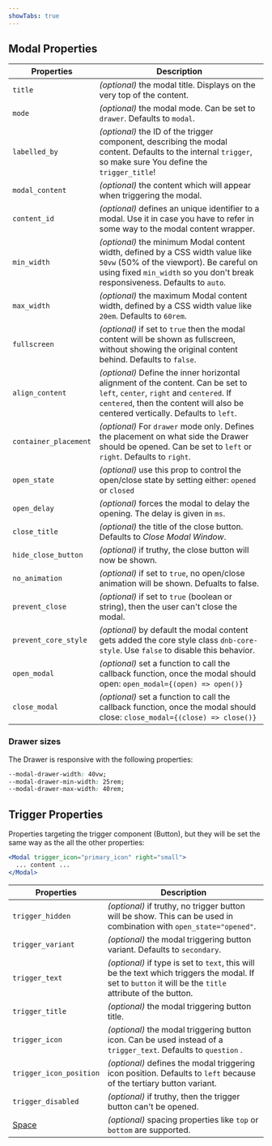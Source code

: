 ```yaml
---
showTabs: true
---
```


## Modal Properties

| Properties            | Description                                                                                                                                                                                                      |
| --------------------- | ---------------------------------------------------------------------------------------------------------------------------------------------------------------------------------------------------------------- |
| `title`               | _(optional)_ the modal title. Displays on the very top of the content.                                                                                                                                           |
| `mode`                | _(optional)_ the modal mode. Can be set to `drawer`. Defaults to `modal`.                                                                                                                                        |
| `labelled_by`         | _(optional)_ the ID of the trigger component, describing the modal content. Defaults to the internal `trigger`, so make sure You define the `trigger_title`!                                                     |
| `modal_content`       | _(optional)_ the content which will appear when triggering the modal.                                                                                                                                            |
| `content_id`          | _(optional)_ defines an unique identifier to a modal. Use it in case you have to refer in some way to the modal content wrapper.                                                                                 |
| `min_width`           | _(optional)_ the minimum Modal content width, defined by a CSS width value like `50vw` (50% of the viewport). Be careful on using fixed `min_width` so you don't break responsiveness. Defaults to `auto`.       |
| `max_width`           | _(optional)_ the maximum Modal content width, defined by a CSS width value like `20em`. Defaults to `60rem`.                                                                                                     |
| `fullscreen`          | _(optional)_ if set to `true` then the modal content will be shown as fullscreen, without showing the original content behind. Defaults to `false`.                                                              |
| `align_content`       | _(optional)_ Define the inner horizontal alignment of the content. Can be set to `left`, `center`, `right` and `centered`. If `centered`, then the content will also be centered vertically. Defaults to `left`. |
| `container_placement` | _(optional)_ For `drawer` mode only. Defines the placement on what side the Drawer should be opened. Can be set to `left` or `right`. Defaults to `right`.                                                       |
| `open_state`          | _(optional)_ use this prop to control the open/close state by setting either: `opened` or `closed`                                                                                                               |
| `open_delay`          | _(optional)_ forces the modal to delay the opening. The delay is given in `ms`.                                                                                                                                  |
| `close_title`         | _(optional)_ the title of the close button. Defaults to _Close Modal Window_.                                                                                                                                    |
| `hide_close_button`   | _(optional)_ if truthy, the close button will now be shown.                                                                                                                                                      |
| `no_animation`        | _(optional)_ if set to `true`, no open/close animation will be shown. Defualts to false.                                                                                                                         |
| `prevent_close`       | _(optional)_ if set to `true` (boolean or string), then the user can't close the modal.                                                                                                                          |
| `prevent_core_style`  | _(optional)_ by default the modal content gets added the core style class `dnb-core-style`. Use `false` to disable this behavior.                                                                                |
| `open_modal`          | _(optional)_ set a function to call the callback function, once the modal should open: `open_modal={(open) => open()}`                                                                                           |
| `close_modal`         | _(optional)_ set a function to call the callback function, once the modal should close: `close_modal={(close) => close()}`                                                                                       |

### Drawer sizes

The Drawer is responsive with the following properties:

```css
--modal-drawer-width: 40vw;
--modal-drawer-min-width: 25rem;
--modal-drawer-max-width: 40rem;
```

## Trigger Properties

Properties targeting the trigger component (Button), but they will be set the same way as the all the other properties:

```jsx
<Modal trigger_icon="primary_icon" right="small">
  ... content ...
</Modal>
```

| Properties                                  | Description                                                                                                                                               |
| ------------------------------------------- | --------------------------------------------------------------------------------------------------------------------------------------------------------- |
| `trigger_hidden`                            | _(optional)_ if truthy, no trigger button will be show. This can be used in combination with `open_state="opened"`.                                       |
| `trigger_variant`                           | _(optional)_ the modal triggering button variant. Defaults to `secondary`.                                                                                |
| `trigger_text`                              | _(optional)_ if type is set to `text`, this will be the text which triggers the modal. If set to `button` it will be the `title` attribute of the button. |
| `trigger_title`                             | _(optional)_ the modal triggering button title.                                                                                                           |
| `trigger_icon`                              | _(optional)_ the modal triggering button icon. Can be used instead of a `trigger_text`. Defaults to `question` .                                          |
| `trigger_icon_position`                     | _(optional)_ defines the modal triggering icon position. Defaults to `left` because of the tertiary button variant.                                       |
| `trigger_disabled`                          | _(optional)_ if truthy, then the trigger button can't be opened.                                                                                          |
| [Space](/uilib/components/space/properties) | _(optional)_ spacing properties like `top` or `bottom` are supported.                                                                                     |
